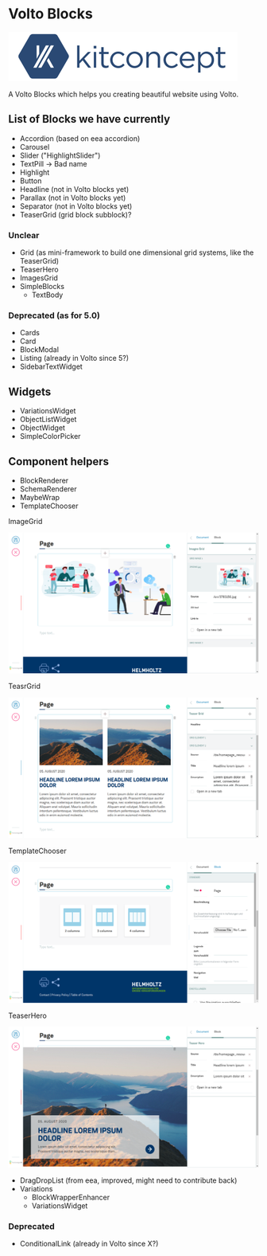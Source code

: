 # Volto Blocks

![kitconcept GmbH](https://raw.githubusercontent.com/kitconcept/volto-form-builder/master/kitconcept.png)

A Volto Blocks which helps you creating beautiful website using Volto.

## List of Blocks we have currently

- Accordion (based on eea accordion)
- Carousel
- Slider ("HighlightSlider")
- TextPill -> Bad name
- Highlight
- Button
- Headline (not in Volto blocks yet)
- Parallax (not in Volto blocks yet)
- Separator (not in Volto blocks yet)
- TeaserGrid (grid block subblock)?

### Unclear

- Grid (as mini-framework to build one dimensional grid systems, like the TeaserGrid)
- TeaserHero
- ImagesGrid
- SimpleBlocks
  - TextBody

### Deprecated (as for 5.0)

- Cards
- Card
- BlockModal
- Listing (already in Volto since 5?)
- SidebarTextWidget

## Widgets

- VariationsWidget
- ObjectListWidget
- ObjectWidget
- SimpleColorPicker

## Component helpers

- BlockRenderer
- SchemaRenderer
- MaybeWrap
- TemplateChooser

ImageGrid

![ImageGrid GmbH](https://github.com/kitconcept/volto-blocks/raw/master/ImageGrid.png)

TeasrGrid

![TeasrGrid](https://github.com/kitconcept/volto-blocks/raw/master/TeaserGrid.png)

TemplateChooser

![TemplateChooser](https://github.com/kitconcept/volto-blocks/raw/master/TemplateChooser.png)

TeaserHero

![TeaserHero](https://github.com/kitconcept/volto-blocks/raw/master/TeaserHero.png)

- DragDropList (from eea, improved, might need to contribute back)
- Variations
  - BlockWrapperEnhancer
  - VariationsWidget

### Deprecated

- ConditionalLink (already in Volto since X?)
